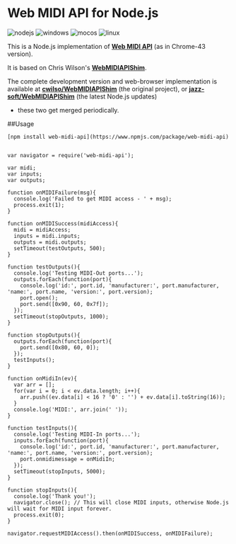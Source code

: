 # Web MIDI API for Node.js

![nodejs](http://jazz-soft.github.io/img/nodejs.jpg)
![windows](http://jazz-soft.github.io/img/windows.jpg)
![mocos](http://jazz-soft.github.io/img/macos.jpg)
![linux](http://jazz-soft.github.io/img/linux.jpg)

This is a Node.js implementation of [**Web MIDI API**](http://webaudio.github.io/web-midi-api) (as in Chrome-43 version).

It is based on Chris Wilson's [**WebMIDIAPIShim**](https://github.com/cwilso/WebMIDIAPIShim).

The complete development version and web-browser implementation is available at
[**cwilso/WebMIDIAPIShim**](https://github.com/cwilso/WebMIDIAPIShim) (the original project), or
[**jazz-soft/WebMIDIAPIShim**](https://github.com/jazz-soft/WebMIDIAPIShim) (the latest Node.js updates)
- these two get merged periodically.

##Usage

    
    [npm install web-midi-api](https://www.npmjs.com/package/web-midi-api)
    

    var navigator = require('web-midi-api');
    
    var midi;
    var inputs;
    var outputs;
    
    function onMIDIFailure(msg){
      console.log('Failed to get MIDI access - ' + msg);
      process.exit(1);
    }
    
    function onMIDISuccess(midiAccess){
      midi = midiAccess;
      inputs = midi.inputs;
      outputs = midi.outputs;
      setTimeout(testOutputs, 500);
    }
    
    function testOutputs(){
      console.log('Testing MIDI-Out ports...');
      outputs.forEach(function(port){
        console.log('id:', port.id, 'manufacturer:', port.manufacturer, 'name:', port.name, 'version:', port.version);
        port.open();
        port.send([0x90, 60, 0x7f]);
      });
      setTimeout(stopOutputs, 1000);
    }
    
    function stopOutputs(){
      outputs.forEach(function(port){
        port.send([0x80, 60, 0]);
      });
      testInputs();
    }
    
    function onMidiIn(ev){
      var arr = [];
      for(var i = 0; i < ev.data.length; i++){
        arr.push((ev.data[i] < 16 ? '0' : '') + ev.data[i].toString(16));
      }
      console.log('MIDI:', arr.join(' '));
    }
    
    function testInputs(){
      console.log('Testing MIDI-In ports...');
      inputs.forEach(function(port){
        console.log('id:', port.id, 'manufacturer:', port.manufacturer, 'name:', port.name, 'version:', port.version);
        port.onmidimessage = onMidiIn;
      });
      setTimeout(stopInputs, 5000);
    }
    
    function stopInputs(){
      console.log('Thank you!');
      navigator.close(); // This will close MIDI inputs, otherwise Node.js will wait for MIDI input forever.
      process.exit(0);
    }
    
    navigator.requestMIDIAccess().then(onMIDISuccess, onMIDIFailure); 
